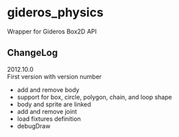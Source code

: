 gideros_physics
===============

Wrapper for Gideros Box2D API

ChangeLog
----------
2012.10.0  
First version with version number  
* add and remove body
* support for box, circle, polygon, chain, and loop shape
* body and sprite are linked
* add and remove joint
* load fixtures definition
* debugDraw